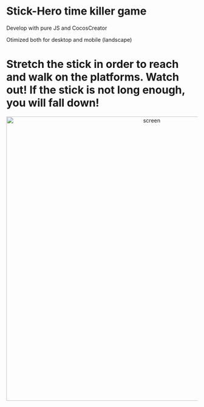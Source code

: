# Stick-Hero time killer game

Develop with pure JS and CocosCreator

Otimized both for desktop and mobile (landscape)

# Stretch the stick in order to reach and walk on the platforms. Watch out! If the stick is not long enough, you will fall down!
<p align="center">
  <img src="readme-assets/screen.png" width="750" alt="screen">
</p>
